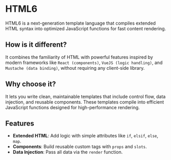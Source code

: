 # HTML6

HTML6 is a next-generation template language that compiles extended HTML syntax into optimized JavaScript functions for fast content rendering.

## How is it different?

It combines the familiarity of HTML with powerful features inspired by modern frameworks like `React (components)`, `VueJS (logic handling)`, and `Mustache (data binding)`, without requiring any client-side library.

## Why choose it?

It lets you write clean, maintainable templates that include control flow, data injection, and reusable components. These templates compile into efficient JavaScript functions designed for high-performance rendering.

## Features

- **Extended HTML**: Add logic with simple attributes like `if`, `elsif`, `else`, `map`.
- **Components**: Build reusable custom tags with `props` and `slots`.
- **Data Injection**: Pass all data via the `render` function.
